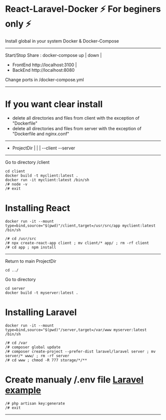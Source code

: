 # React-Laravel-Docker :zap: For beginers only :zap:

Install global in your system Docker & Docker-Compose

---------------------------

Start/Stop Share : docker-compose up | down
|
 - FrontEnd http://localhost:3100
|
 - BackEnd http://localhost:8080
  
Change ports in /docker-compose.yml

---------------------------

# If you want clear install

- delete all directories and files from client with the exception of "Dockerfile"
- delete all directories and files from server with the exception of "Dockerfile and nginx.conf"

---------------------------
- ProjectDir
  | |
  |  --client
   --server
---------------------------

Go to directory /client
```
cd client
docker build -t myclient:latest . 
docker run -it myclient:latest /bin/sh
/# node -v
/# exit
 ```
# Installing React
 ```
docker run -it --mount type=bind,source="$(pwd)"/client,target=/usr/src/app myclient:latest /bin/sh
 
/# cd /usr/src
/# npx create-react-app client ; mv client/* app/ ; rm -rf client
/# cd app ; npm install
```
---------------------------

Return to main ProjectDir
```
cd ../
```
Go to directory
```
cd server
docker build -t myserver:latest .
```
# Installing Laravel
```
docker run -it --mount type=bind,source="$(pwd)"/server,target=/var/www myserver:latest /bin/sh
  
/# cd /var
/# composer global update
/# composer create-project --prefer-dist laravel/laravel server ; mv server/* www/ ; rm -rf server
/# cd www ; chmod -R 777 storage/*/**
```
# Create manualy /.env file [Laravel example](https://github.com/laravel/laravel/blob/master/.env.example)
```
/# php artisan key:generate
/# exit
```
---------------------------
